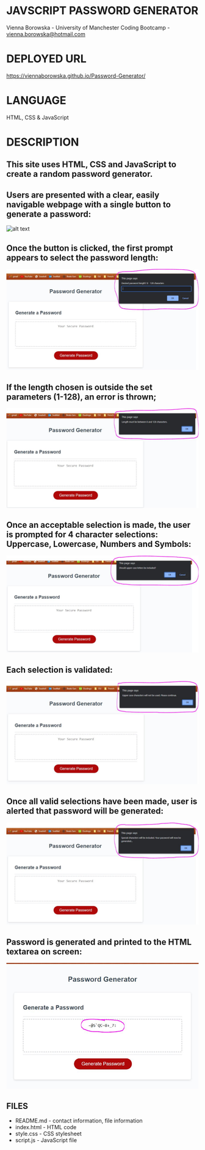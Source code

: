 # JAVSCRIPT PASSWORD GENERATOR
Vienna Borowska - University of Manchester Coding Bootcamp - vienna.borowska@hotmail.com


# DEPLOYED URL
https://viennaborowska.github.io/Password-Generator/


# LANGUAGE
HTML, CSS & JavaScript


# DESCRIPTION
## This site uses HTML, CSS and JavaScript to create a random password generator. 

## Users are presented with a clear, easily navigable webpage with a single button to generate a password:

![alt text](https://github.com/[ViennaBorowska]/[Password-Generator]/blob/[main]/Site1.jpg?raw=true)

## Once the button is clicked, the first prompt appears to select the password length:

![Password-Generator Screenshots](Screenshots/Site2.jpg)

## If the length chosen is outside the set parameters (1-128), an error is thrown;

![Password-Generator Screenshots](Screenshots/Site3.jpg)

## Once an acceptable selection is made, the user is prompted for 4 character selections: Uppercase, Lowercase, Numbers and Symbols:

![Password-Generator Screenshots](Screenshots/Site4.jpg)

## Each selection is validated:

![Password-Generator Screenshots](Screenshots/Site5.jpg) 

## Once all valid selections have been made, user is alerted that password will be generated:

![Password-Generator Screenshots](Screenshots/Site6.jpg) 

## Password is generated and printed to the HTML textarea on screen:

![Password-Generator Screenshots](Screenshots/Site7.jpg) 


## FILES
* README.md - contact information, file information
* index.html - HTML code
* style.css - CSS stylesheet
* script.js - JavaScript file

